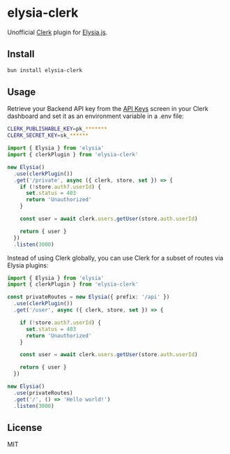 # elysia-clerk

Unofficial [Clerk](https://clerk.com/) plugin for [Elysia.js](https://elysiajs.com/).

## Install

```bash
bun install elysia-clerk
```

## Usage

Retrieve your Backend API key from the [API Keys](https://dashboard.clerk.com/last-active?path=api-keys) screen in your Clerk dashboard and set it as an environment variable in a .env file:

```sh
CLERK_PUBLISHABLE_KEY=pk_*******
CLERK_SECRET_KEY=sk_******
```

```ts
import { Elysia } from 'elysia'
import { clerkPlugin } from 'elysia-clerk'

new Elysia()
  .use(clerkPlugin())
  .get('/private', async ({ clerk, store, set }) => {
    if (!store.auth?.userId) {
      set.status = 403
      return 'Unauthorized'
    }

    const user = await clerk.users.getUser(store.auth.userId)

    return { user }
  })
  .listen(3000)
```

Instead of using Clerk globally, you can use Clerk for a subset of routes via Elysia plugins:

```ts
import { Elysia } from 'elysia'
import { clerkPlugin } from 'elysia-clerk'

const privateRoutes = new Elysia({ prefix: '/api' })
  .use(clerkPlugin())
  .get('/user', async ({ clerk, store, set }) => {

    if (!store.auth?.userId) {
      set.status = 403
      return 'Unauthorized'
    }

    const user = await clerk.users.getUser(store.auth.userId)

    return { user }
  })

new Elysia()
  .use(privateRoutes)
  .get('/', () => 'Hello world!')
  .listen(3000)
```

## License

MIT
